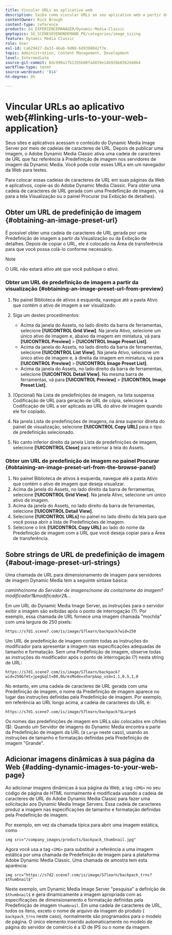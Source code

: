 ```yaml
---
title: Vincular URLs ao aplicativo web
description: Saiba como vincular URLs ao seu aplicativo web a partir do Adobe Dynamic Media Classic.
contentOwner: Rick Brough
content-type: reference
products: SG_EXPERIENCEMANAGER/Dynamic-Media-Classic
geptopics: SG_SCENESEVENONDEMAND_PK/categories/image_sizing
feature: Dynamic Media Classic
role: User
exl-id: ca629427-da33-4bab-9d08-6d9368042f7e
topic: Administration, Content Management, Development
level: Intermediate
source-git-commit: 8dc990a1fb1355b00fa4839e14b92bb6562d40b4
workflow-type: tm+mt
source-wordcount: '814'
ht-degree: 0%

---
```


# Vincular URLs ao aplicativo web{#linking-urls-to-your-web-application}

Seus sites e aplicativos acessam o conteúdo do Dynamic Media Image Server por meio de cadeias de caracteres de URL. Depois de publicar uma imagem, o Adobe Dynamic Media Classic ativa uma cadeia de caracteres de URL que faz referência à Predefinição de imagem nos servidores de imagem da Dynamic Media. Você pode colar esses URLs em um navegador da Web para testes.

Para colocar essas cadeias de caracteres de URL em suas páginas da Web e aplicativos, copie-as do Adobe Dynamic Media Classic. Para obter uma cadeia de caracteres de URL gerada com uma Predefinição de imagem, vá para a tela Visualização ou o painel Procurar (na Exibição de detalhes).

## Obter um URL de predefinição de imagem {#obtaining-an-image-preset-url}

É possível obter uma cadeia de caracteres de URL gerada por uma Predefinição de imagem a partir da Visualização ou da Exibição de detalhes. Depois de copiar o URL, ele é colocado na Área de transferência para que você possa colá-lo conforme necessário.

>[!NOTE]
>
>O URL não estará ativo até que você publique o ativo.

### Obter um URL de predefinição de imagem a partir da visualização {#obtaining-an-image-preset-url-from-preview}

1. No painel Biblioteca de ativos à esquerda, navegue até a pasta Ativo que contém o ativo de imagem a ser visualizado.
1. Siga um destes procedimentos:

   * Acima da janela do Assets, no lado direito da barra de ferramentas, selecione **[!UICONTROL Grid View]**. Na janela Ativo, selecione um único ativo de imagem e, abaixo da imagem em miniatura, vá para **[!UICONTROL Preview]** > **[!UICONTROL Image Preset List]**.
   * Acima da janela do Assets, no lado direito da barra de ferramentas, selecione **[!UICONTROL List View]**. Na janela Ativo, selecione um único ativo de imagem e, à direita da imagem em miniatura, vá para **[!UICONTROL Preview]** > **[!UICONTROL Image Preset List]**.
   * Acima da janela do Assets, no lado direito da barra de ferramentas, selecione **[!UICONTROL Detail View]**. Na mesma barra de ferramentas, vá para **[!UICONTROL Preview]** > **[!UICONTROL Image Preset List]**.

1. (Opcional) Na Lista de predefinições de imagem, na lista suspensa Codificação de URL para geração de URL de cópia, selecione a Codificação de URL a ser aplicada ao URL do ativo de imagem quando ele for copiado.
1. Na janela Lista de predefinições de imagens, na área superior direita do painel de visualização, selecione **[!UICONTROL Copy URL]** para o tipo de predefinição selecionado.
1. No canto inferior direito da janela Lista de predefinições de imagem, selecione **[!UICONTROL Close]** para retornar à tela do Assets.

### Obter um URL de predefinição de imagem no painel Procurar {#obtaining-an-image-preset-url-from-the-browse-panel}

1. No painel Biblioteca de ativos à esquerda, navegue até a pasta Ativo que contém o ativo de imagem que deseja visualizar.
1. Acima da janela do Assets, no lado direito da barra de ferramentas, selecione **[!UICONTROL Grid View]**. Na janela Ativo, selecione um único ativo de imagem.
1. Acima da janela do Assets, no lado direito da barra de ferramentas, selecione **[!UICONTROL Detail View]**.
1. Selecione **[!UICONTROL URLs]** no painel no lado direito da tela para que você possa abrir a lista de Predefinições de imagem.
1. Selecione o link **[!UICONTROL Copy URL]** ao lado do nome da Predefinição de imagem com a URL que você deseja copiar para a Área de transferência.

## Sobre strings de URL de predefinição de imagem {#about-image-preset-url-strings}

Uma chamada de URL para dimensionamento de imagem para servidores de imagem Dynamic Media tem a seguinte sintaxe básica:

*caminho*/*nome do Servidor de imagens*/*nome da conta*/*nome da imagem*?*modificador1*&amp;*modificador2*&amp;...

Em um URL do Dynamic Media Image Server, as instruções para o servidor exibir a imagem são exibidas após o ponto de interrogação (?). Por exemplo, essa chamada de URL fornece uma imagem chamada &quot;mochila&quot; com uma largura de 250 pixels:

```as3
https://s7d1.scene7.com/is/image/S7learn/backpack?wid=250
```

Um URL de predefinição de imagem contém todas as instruções do modificador para apresentar a imagem nas especificações adequadas de tamanho e formatação. Sem uma Predefinição de imagem, observe todas as instruções do modificador após o ponto de interrogação (?) nesta string de URL:

```as3
https://s7d1.scene7.com/is/image/S7learn/backpack?wid=250&fmt=jpeg&qlt=80,0&resMode=sharp&op_usm=1.1,0.5,1,0
```

No entanto, em uma cadeia de caracteres de URL gerada com uma Predefinição de imagem, o nome da Predefinição de imagem aparece no lugar das instruções definidas pela Predefinição de imagem. Por exemplo, em referência ao URL longo acima, a cadeia de caracteres do URL é:

```as3
https://s7d1.scene7.com/is/image/S7learn/backpack?$Large$
```

Os nomes das predefinições de imagem em URLs são colocados em cifrões ($). Quando um Servidor de imagens do Dynamic Media encontra a parte da Predefinição de imagem da URL (a `Large` neste caso), usando as instruções de tamanho e formatação definidas pela Predefinição de imagem &quot;Grande&quot;.

## Adicionar imagens dinâmicas à sua página da Web {#adding-dynamic-images-to-your-web-page}

Ao adicionar imagens dinâmicas à sua página da Web, a tag `<IMG>` no seu código de página de HTML normalmente é modificada usando a cadeia de caracteres de URL do Adobe Dynamic Media Classic para fazer uma solicitação aos Dynamic Media Image Servers. Essa cadeia de caracteres produz a imagem nas especificações de tamanho e formatação definidas pela Predefinição de imagem.

Por exemplo, em vez da chamada típica para abrir uma imagem estática, como

```as3
img src="/company_images/products/backpack_thumbnail.jpg"
```

Agora você usa a tag `<IMG>` para substituir a referência a uma imagem estática por uma chamada de Predefinição de imagem para a plataforma Adobe Dynamic Media Classic. Uma chamada de amostra tem esta aparência:

```as3
img src="https://s7d2.scene7.com/is/image/S7learn/backpack_trns?$thumbnail$"
```

Neste exemplo, um Dynamic Media Image Server &quot;pesquisa&quot; a definição de `$thumbnail$` e gera dinamicamente a imagem apropriada com as especificações de dimensionamento e formatação definidas pela Predefinição de imagem `thumbnail`. Em uma cadeia de caracteres de URL, todos os itens, exceto o nome de arquivo da imagem do produto ( `backpack_trns` neste caso), normalmente são programados para o modelo de página. O único elemento inserido automaticamente no modelo de página do servidor de comércio é a ID de IPS ou o nome da imagem.
